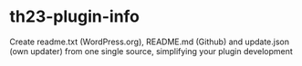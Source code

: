 # th23-plugin-info
Create readme.txt (WordPress.org), README.md (Github) and update.json (own updater) from one single source, simplifying your plugin development

